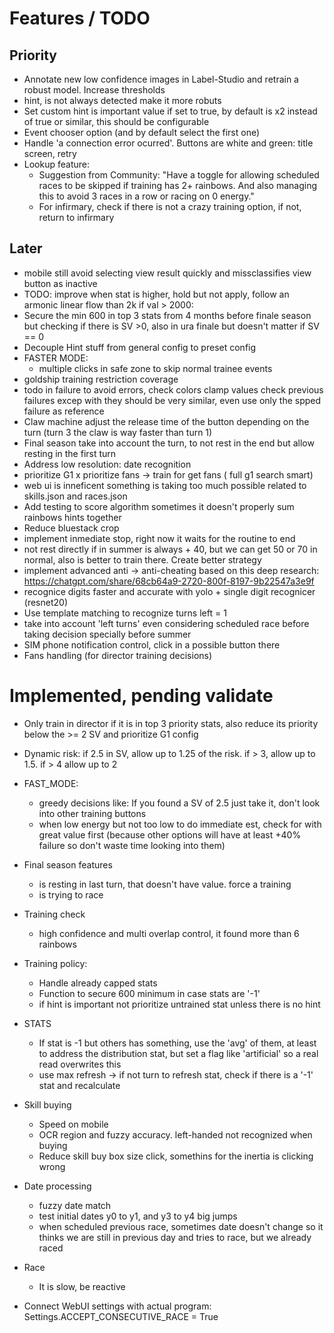 # Features / TODO
## Priority
- Annotate new low confidence images in Label-Studio and retrain a robust model. Increase thresholds
- hint, is not always detected make it more robuts
- Set custom hint is important value if set to true, by default is x2 instead of true or similar, this should be configurable
- Event chooser option (and by default select the first one)
- Handle 'a connection error ocurred'. Buttons are white and green: title screen, retry
- Lookup feature:
	- Suggestion from Community: "Have a toggle for allowing scheduled races to be skipped if training has 2+ rainbows. And also managing this to avoid 3 races in a row or racing on 0 energy."
	- For infirmary, check if there is not a crazy training option, if not, return to infirmary

## Later
-  mobile still avoid selecting view result quickly and missclassifies view button as inactive
- TODO: improve when stat is higher, hold but not apply, follow an armonic linear flow than 2k if val > 2000: 
- Secure the min 600 in top 3 stats from 4 months before finale season but checking if there is SV >0, also in ura finale but doesn't matter if SV == 0
- Decouple Hint stuff from general config to preset config
- FASTER MODE:
	- multiple clicks in safe zone to skip normal trainee events
- goldship training restriction coverage
- todo in failure to avoid errors, check colors clamp values check previous failures excep with they should be very similar, even use only the spped failure as reference
- Claw machine adjust the release time of the button depending on the turn (turn 3 the claw is way faster than turn 1)
- Final season take into account the turn, to not rest in the end but allow resting in the first turn
- Address low resolution: date recognition
- prioritize G1 x prioritize fans -> train for get fans ( full g1 search smart)
- web ui is inneficent something is taking too much possible related to skills.json and races.json
- Add testing to score algorithm sometimes it doesn't properly sum rainbows hints together
- Reduce bluestack crop
- implement inmediate stop, right now it waits for the routine to end
- not rest directly if in summer is always + 40, but we can get 50 or 70 in normal, also is better to train there. Create better strategy
- implement advanced anti -> anti-cheating based on this deep research:
https://chatgpt.com/share/68cb64a9-2720-800f-8197-9b22547a3e9f
- recognice digits faster and accurate with yolo + single digit recognicer (resnet20)
- Use template matching to recognize turns left = 1
- take into account 'left turns' even considering scheduled race before taking decision specially before summer
- SIM phone notification control, click in a possible button there
- Fans handling (for director training decisions)

# Implemented, pending validate
- Only train in director if it is in top 3 priority stats, also reduce its priority below the >= 2 SV and prioritize G1 config
- Dynamic risk: if 2.5 in SV, allow up to 1.25 of the risk. if > 3, allow  up to 1.5. if > 4 allow up to 2
- FAST_MODE:
	- greedy decisions like: If you found a SV of 2.5 just take it, don't look into other training buttons
	- when low energy but not too low to do immediate est, check for with great value first (because other options will have at least +40% failure so don't waste time looking into them)
	
- Final season features
	- is resting in last turn, that doesn't have value. force a training
	- is trying to race

- Training check
	- high confidence and multi overlap control, it found more than 6 rainbows
	
- Training policy:
	- Handle already capped stats
	- Function to secure 600 minimum in case stats are '-1'
	- if hint is important not prioritize untrained stat unless there is no hint

- STATS
	- If stat is -1 but others has something, use the 'avg' of them, at least to address the distribution stat, but set a flag like 'artificial' so a real read overwrites this
	- use max refresh -> if not turn to refresh stat, check if there is a '-1' stat and recalculate

- Skill buying
	- Speed on mobile
	- OCR region and fuzzy accuracy. left-handed not recognized when buying
	- Reduce skill buy box size click, somethins for the inertia is clicking wrong

- Date processing
	- fuzzy date match
	- test initial dates y0 to y1, and y3 to y4 big jumps
	- when scheduled previous race, sometimes date doesn't change so it thinks we are still in previous day and tries to race, but we already raced
	
- Race
	- It is slow, be reactive

- Connect WebUI settings with actual program:
	Settings.ACCEPT_CONSECUTIVE_RACE = True
 